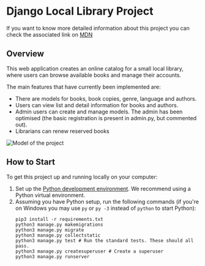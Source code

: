 # Django Local Library Project

If you want to know more detailed information about this project you can check the associated link on [MDN](https://developer.mozilla.org/en-US/docs/Learn/Server-side/Django/Tutorial_local_library_website)

## Overview

This web application creates an online catalog for a small local library, where users can browse available books and manage their accounts.

The main features that have currently been implemented are:

  * There are models for books, book copies, genre, language and authors.
  * Users can view list and detail information for books and authors.
  * Admin users can create and manage models. The admin has been optimised (the basic registration is present in admin.py, but commented out).
  * Librarians can renew reserved books

![Model of the project](https://github.com/Shahrullo/django-locallibrary/tree/main/catalog/static/images/model.png?raw=true) 

## How to Start

To get this project up and running locally on your computer:
1. Set up the [Python development environment](https://developer.mozilla.org/en-US/docs/Learn/Server-side/Django/development_environment).
   We recommend using a Python virtual environment.
1. Assuming you have Python setup, run the following commands (if you're on Windows you may use `py` or `py -3` instead of `python` to start Python):
   ```
   pip3 install -r requirements.txt
   python3 manage.py makemigrations
   python3 manage.py migrate
   python3 manage.py collectstatic
   python3 manage.py test # Run the standard tests. These should all pass.
   python3 manage.py createsuperuser # Create a superuser
   python3 manage.py runserver
   ```

